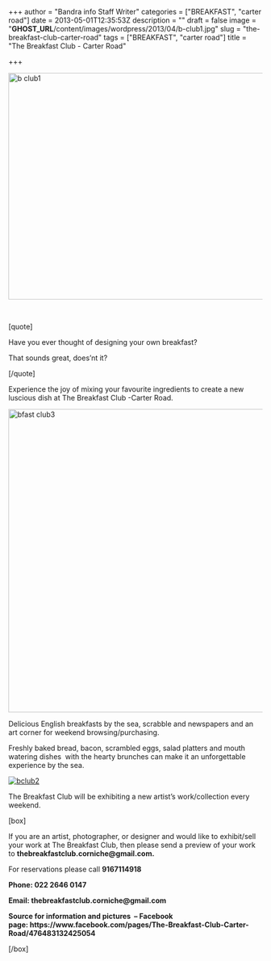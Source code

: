 +++
author = "Bandra info Staff Writer"
categories = ["BREAKFAST", "carter road"]
date = 2013-05-01T12:35:53Z
description = ""
draft = false
image = "__GHOST_URL__/content/images/wordpress/2013/04/b-club1.jpg"
slug = "the-breakfast-club-carter-road"
tags = ["BREAKFAST", "carter road"]
title = "The Breakfast Club - Carter Road"

+++


<p><a href="https://i2.wp.com/bandra.info/wp-content/uploads/2013/04/b-club1.jpg?ssl=1"><img loading="lazy" class="size-full wp-image-1172 aligncenter" alt="b club1" src="https://i2.wp.com/bandra.info/wp-content/uploads/2013/04/b-club1.jpg?resize=601%2C449&#038;ssl=1" width="601" height="449" srcset="https://i2.wp.com/bandra.info/wp-content/uploads/2013/04/b-club1.jpg?w=601&amp;ssl=1 601w, https://i2.wp.com/bandra.info/wp-content/uploads/2013/04/b-club1.jpg?resize=300%2C224&amp;ssl=1 300w" sizes="(max-width: 601px) 100vw, 601px" data-recalc-dims="1" /></a></p>
<p>&nbsp;</p>
<p>[quote]</p>
<p>Have you ever thought of designing your own breakfast?</p>
<p>That sounds great, does’nt it?</p>
<p>[/quote]</p>
<p>Experience the joy of mixing your favourite ingredients to create a new luscious dish at The Breakfast Club -Carter Road.</p>
<p><a href="https://i0.wp.com/bandra.info/wp-content/uploads/2013/04/bfast-club3.jpg?ssl=1"><img loading="lazy" class="size-full wp-image-1174 aligncenter" alt="bfast club3" src="https://i0.wp.com/bandra.info/wp-content/uploads/2013/04/bfast-club3.jpg?resize=600%2C601&#038;ssl=1" width="600" height="601" srcset="https://i0.wp.com/bandra.info/wp-content/uploads/2013/04/bfast-club3.jpg?w=600&amp;ssl=1 600w, https://i0.wp.com/bandra.info/wp-content/uploads/2013/04/bfast-club3.jpg?resize=150%2C150&amp;ssl=1 150w, https://i0.wp.com/bandra.info/wp-content/uploads/2013/04/bfast-club3.jpg?resize=300%2C300&amp;ssl=1 300w" sizes="(max-width: 600px) 100vw, 600px" data-recalc-dims="1" /></a></p>
<p>Delicious English breakfasts by the sea, scrabble and newspapers and an art corner for weekend browsing/purchasing.</p>
<div>Freshly baked bread, bacon, scrambled eggs, salad platters and mouth watering dishes  with the hearty brunches can make it an unforgettable experience by the sea.</div>
<p><a href="__GHOST_URL__/content/images/wordpress/2013/04/bclub2.bmp"><img class="size-full wp-image-1173 aligncenter" alt="bclub2" src="__GHOST_URL__/content/images/wordpress/2013/04/bclub2.bmp" /></a></p>
<p>The Breakfast Club will be exhibiting a new artist&#8217;s work/collection every weekend.</p>
<p>[box]</p>
<p>If you are an artist, photographer, or designer and would like to exhibit/sell your work at The Breakfast Club, then please send a preview of your work to <strong>thebreakfastclub.corniche@gmail.com.</strong></p>
<p>For reservations please call <strong>9167114918</strong></p>
<p><strong>Phone: 022 2646 0147</strong></p>
<p><strong>Email: thebreakfastclub.corniche@gmail.com</strong></p>
<p><strong>Source for information and pictures  &#8211; Facebook page: https://www.facebook.com/pages/The-Breakfast-Club-Carter-Road/476483132425054</strong></p>
<p>[/box]</p>



